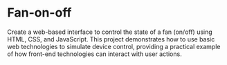 # Fan-on-off
Create a web-based interface to control the state of a fan (on/off) using HTML, CSS, and JavaScript. This project demonstrates how to use basic web technologies to simulate device control, providing a practical example of how front-end technologies can interact with user actions.
